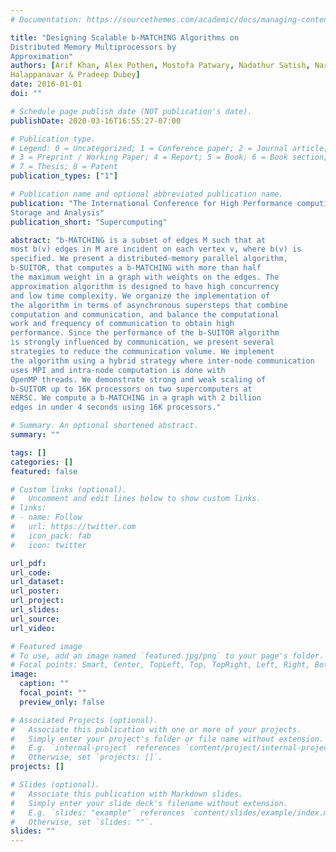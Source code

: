 ```yaml
---
# Documentation: https://sourcethemes.com/academic/docs/managing-content/

title: "Designing Scalable b-MATCHING Algorithms on
Distributed Memory Multiprocessors by
Approximation"
authors: [Arif Khan, Alex Pothen, Mostofa Patwary, Nadathur Satish, Narayanan Sunderam, Mahantesh
Halappanavar & Pradeep Dubey]
date: 2016-01-01
doi: ""

# Schedule page publish date (NOT publication's date).
publishDate: 2020-03-16T16:55:27-07:00

# Publication type.
# Legend: 0 = Uncategorized; 1 = Conference paper; 2 = Journal article;
# 3 = Preprint / Working Paper; 4 = Report; 5 = Book; 6 = Book section;
# 7 = Thesis; 8 = Patent
publication_types: ["1"]

# Publication name and optional abbreviated publication name.
publication: "The International Conference for High Performance computing, Network,
Storage and Analysis"
publication_short: "Supercomputing"

abstract: "b-MATCHING is a subset of edges M such that at
most b(v) edges in M are incident on each vertex v, where b(v) is
specified. We present a distributed-memory parallel algorithm,
b-SUITOR, that computes a b-MATCHING with more than half
the maximum weight in a graph with weights on the edges. The
approximation algorithm is designed to have high concurrency
and low time complexity. We organize the implementation of
the algorithm in terms of asynchronous supersteps that combine
computation and communication, and balance the computational
work and frequency of communication to obtain high
performance. Since the performance of the b-SUITOR algorithm
is strongly influenced by communication, we present several
strategies to reduce the communication volume. We implement
the algorithm using a hybrid strategy where inter-node communication
uses MPI and intra-node computation is done with
OpenMP threads. We demonstrate strong and weak scaling of
b-SUITOR up to 16K processors on two supercomputers at
NERSC. We compute a b-MATCHING in a graph with 2 billion
edges in under 4 seconds using 16K processors."

# Summary. An optional shortened abstract.
summary: ""

tags: []
categories: []
featured: false

# Custom links (optional).
#   Uncomment and edit lines below to show custom links.
# links:
# - name: Follow
#   url: https://twitter.com
#   icon_pack: fab
#   icon: twitter

url_pdf:
url_code:
url_dataset:
url_poster:
url_project:
url_slides:
url_source:
url_video:

# Featured image
# To use, add an image named `featured.jpg/png` to your page's folder. 
# Focal points: Smart, Center, TopLeft, Top, TopRight, Left, Right, BottomLeft, Bottom, BottomRight.
image:
  caption: ""
  focal_point: ""
  preview_only: false

# Associated Projects (optional).
#   Associate this publication with one or more of your projects.
#   Simply enter your project's folder or file name without extension.
#   E.g. `internal-project` references `content/project/internal-project/index.md`.
#   Otherwise, set `projects: []`.
projects: []

# Slides (optional).
#   Associate this publication with Markdown slides.
#   Simply enter your slide deck's filename without extension.
#   E.g. `slides: "example"` references `content/slides/example/index.md`.
#   Otherwise, set `slides: ""`.
slides: ""
---
```

